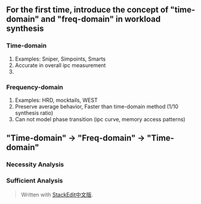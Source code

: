 ## For the first time, introduce the concept of "time-domain" and "freq-domain" in workload synthesis
### Time-domain 
1. Examples: Sniper, Simpoints, Smarts
2. Accurate in overall ipc measurement
3. 
### Frequency-domain 
1. Examples: HRD, mocktails, WEST
2. Preserve average behavior, Faster than time-domain method (1/10 synthesis ratio)
3. Can not model phase transition (ipc curve, memory access patterns)
## "Time-domain" -> "Freq-domain" -> "Time-domain"
### Necessity Analysis
### Sufficient Analysis


> Written with [StackEdit中文版](https://stackedit.cn/).
<!--stackedit_data:
eyJoaXN0b3J5IjpbOTIzNjUwMzY4LC0xMDQzOTk0NTYzXX0=
-->